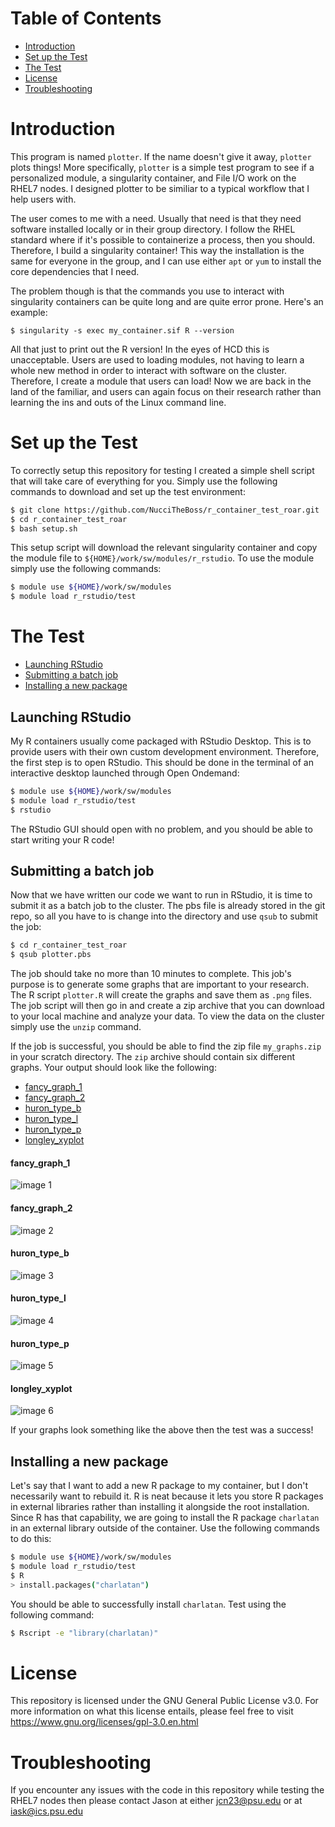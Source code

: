# Table of Contents
* [Introduction](#introduction)
* [Set up the Test](#set-up-the-test)
* [The Test](#the-test)
* [License](#license)
* [Troubleshooting](#troubleshooting)

# Introduction
This program is named `plotter`. If the name doesn't give it away, `plotter` plots things! More specifically, `plotter` is a simple test program to see if a personalized module, a singularity container, and File I/O work on the RHEL7 nodes. I designed plotter to be similiar to a typical workflow that I help users with.

The user comes to me with a need. Usually that need is that they need software installed locally or in their group directory. I follow the RHEL standard where if it's possible to containerize a process, then you should. Therefore, I build a singularity container! This way the installation is the same for everyone in the group, and I can use either `apt` or `yum` to install the core dependencies that I need.

The problem though is that the commands you use to interact with singularity containers can be quite long and are quite error prone. Here's an example:

```
$ singularity -s exec my_container.sif R --version
```

All that just to print out the R version! In the eyes of HCD this is unacceptable. Users are used to loading modules, not having to learn a whole new method in order to interact with software on the cluster. Therefore, I create a module that users can load! Now we are back in the land of the familiar, and users can again focus on their research rather than learning the ins and outs of the Linux command line.

# Set up the Test
To correctly setup this repository for testing I created a simple shell script that will take care of everything for you. Simply use the following commands to download and set up the test environment:

```bash
$ git clone https://github.com/NucciTheBoss/r_container_test_roar.git
$ cd r_container_test_roar
$ bash setup.sh
```

This setup script will download the relevant singularity container and copy the module file to `${HOME}/work/sw/modules/r_rstudio`. To use the module simply use the following commands:

```bash
$ module use ${HOME}/work/sw/modules
$ module load r_rstudio/test
```

# The Test

  * [Launching RStudio](#launching-rstudio)
  * [Submitting a batch job](#submitting-a-batch-job)
  * [Installing a new package](#installing-a-new-package)

## Launching RStudio
My R containers usually come packaged with RStudio Desktop. This is to provide users with their own custom development environment. Therefore, the first step is to open RStudio. This should be done in the terminal of an interactive desktop launched through Open Ondemand:

```bash
$ module use ${HOME}/work/sw/modules
$ module load r_rstudio/test
$ rstudio
```

The RStudio GUI should open with no problem, and you should be able to start writing your R code!

## Submitting a batch job
Now that we have written our code we want to run in RStudio, it is time to submit it as a batch job to the cluster. The pbs file is already stored in the git repo, so all you have to is change into the directory and use `qsub` to submit the job:

```bash
$ cd r_container_test_roar
$ qsub plotter.pbs
```

The job should take no more than 10 minutes to complete. This job's purpose is to generate some graphs that are important to your research. The R script `plotter.R` will create the graphs and save them as `.png` files. The job script will then go in and create a zip archive that you can download to your local machine and analyze your data. To view the data on the cluster simply use the `unzip` command.

If the job is successful, you should be able to find the zip file `my_graphs.zip` in your scratch directory. The `zip` archive should contain six different graphs. Your output should look like the following:

* [fancy_graph_1](#fancy_graph_1)
* [fancy_graph_2](#fancy_graph_2)
* [huron_type_b](#huron_type_b)
* [huron_type_l](#huron_type_l)
* [huron_type_p](#huron_type_p)
* [longley_xyplot](#longley_xyplot)

#### fancy_graph_1
![image 1](./share/images/fancy_graph_1.png)

#### fancy_graph_2
![image 2](./share/images/fancy_graph_2.png)

#### huron_type_b
![image 3](./share/images/huron_type_b.png)

#### huron_type_l
![image 4](./share/images/huron_type_l.png)

#### huron_type_p
![image 5](./share/images/huron_type_p.png)

#### longley_xyplot
![image 6](./share/images/longley_xyplot.png)

If your graphs look something like the above then the test was a success!

## Installing a new package
Let's say that I want to add a new R package to my container, but I don't necessarily want to rebuild it. R is neat because it lets you store R packages in external libraries rather than installing it alongside the root installation. Since R has that capability, we are going to install the R package `charlatan` in an external library outside of the container. Use the following commands to do this:

```bash
$ module use ${HOME}/work/sw/modules
$ module load r_rstudio/test
$ R
> install.packages("charlatan")
```

You should be able to successfully install `charlatan`. Test using the following command:

```bash
$ Rscript -e "library(charlatan)"
```

# License
This repository is licensed under the GNU General Public License v3.0. For more information on what this license entails, please feel free to visit https://www.gnu.org/licenses/gpl-3.0.en.html

# Troubleshooting
If you encounter any issues with the code in this repository while testing the RHEL7 nodes then please contact Jason at either jcn23@psu.edu or at iask@ics.psu.edu
